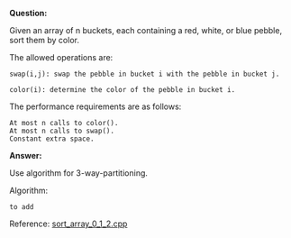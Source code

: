 **Question:**

Given an array of n buckets, each containing a red, white, or blue pebble, sort them by color. 

The allowed operations are:

    swap(i,j): swap the pebble in bucket i with the pebble in bucket j.
    
    color(i): determine the color of the pebble in bucket i.

The performance requirements are as follows:

    At most n calls to color().
    At most n calls to swap().
    Constant extra space.
          
**Answer:**

Use algorithm for 3-way-partitioning.

Algorithm:

    to add
        
Reference: [sort_array_0_1_2.cpp](https://github.com/10adnan75/DSA/blob/main/sort_array_0_1_2.cpp)

